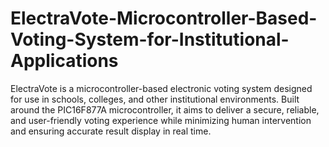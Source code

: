 # ElectraVote-Microcontroller-Based-Voting-System-for-Institutional-Applications
ElectraVote is a microcontroller-based electronic voting system designed for use in schools, colleges, and other institutional environments. Built around the PIC16F877A microcontroller, it aims to deliver a secure, reliable, and user-friendly voting experience while minimizing human intervention and ensuring accurate result display in real time.
